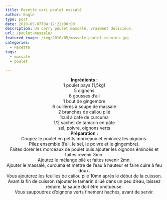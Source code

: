 ```yaml
---
title: Recette cari poulet massalé
author: Eagle
type: post
date: 2010-05-07T04:17:22+00:00
description: Un carry poulet massalé, vraiment délicieux.
url: /poulet-massale/
featured_image: /img/2010/05/massale-poulet-reunion.jpg
categories:
  - Recette
tags:
  - massalé
  - poulet

---
```

<center>
  <strong>Ingrédients :</strong>
</center>


  


<center>
  1 poulet pays (1,5kg)<br /> 5 oignons<br /> 6 gousses d&rsquo;ail<br /> 1 bout de gingembre<br /> 6 cuillères à soupe de massalé<br /> 2 branches de callou pilé<br /> 1cuil à café de curcuma<br /> 1/2 sachet de tamarin en pâte<br /> sel, poivre, oignons verts
</center>


  


<center>
  <strong>Préparation :</strong>
</center>


  


<center>
  Coupez le poulet en petits morceaux et émincez les oignons.<br /> Pilez ensemble (l&rsquo;ail, le sel, le poivre et le gingembre).<br /> Faites dorer les morceaux de poulet puis ajouter les oignons émincés et faites revenir 3mn.<br /> Ajoutez le mélange pilé et faites revenir 2mn.<br /> Ajouter le massalé, curcuma et mettre de l&rsquo;eau à hauteur et faire cuire à feu doux.<br /> Vous ajouterez les feuilles de callou pilé 10mn après le début de la cuisson.<br /> Avant la fin de cuisson rajouter le tamarin dilué dans un peu d&rsquo;eau, laissez réduire, la sauce doit être onctueuse.<br /> Vous saupoudrez d&rsquo;oignons verts finement hachés, avant de servir.
</center>